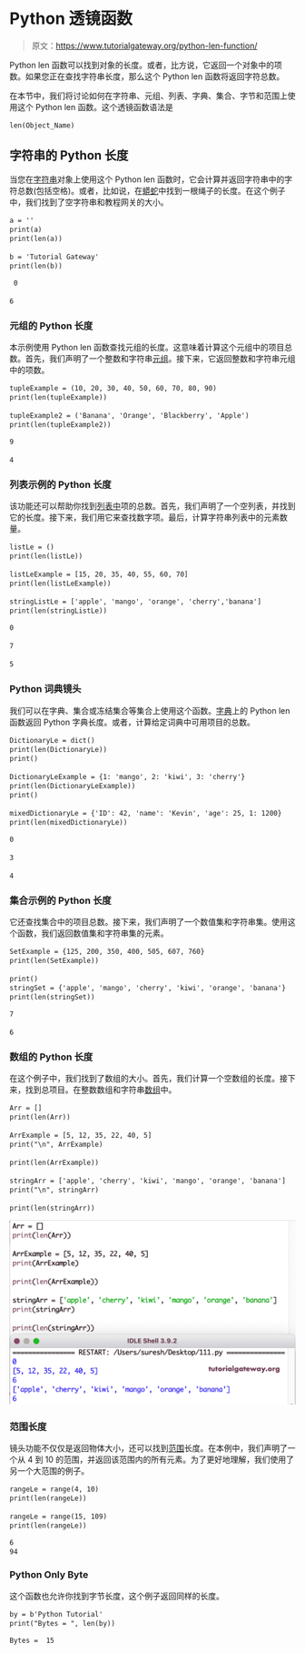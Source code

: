 # Python 透镜函数

> 原文：<https://www.tutorialgateway.org/python-len-function/>

Python len 函数可以找到对象的长度。或者，比方说，它返回一个对象中的项数。如果您正在查找字符串长度，那么这个 Python len 函数将返回字符总数。

在本节中，我们将讨论如何在字符串、元组、列表、字典、集合、字节和范围上使用这个 Python len 函数。这个透镜函数语法是

```
len(Object_Name)
```

## 字符串的 Python 长度

当您在[字符串](https://www.tutorialgateway.org/python-string/)对象上使用这个 Python len 函数时，它会计算并返回字符串中的字符总数(包括空格)。或者，比如说，在[蟒蛇](https://www.tutorialgateway.org/python-tutorial/)中找到一根绳子的长度。在这个例子中，我们找到了空字符串和教程网关的大小。

```
a = ''
print(a)
print(len(a))

b = 'Tutorial Gateway'
print(len(b))
```

```
 0

6
```

### 元组的 Python 长度

本示例使用 Python len 函数查找元组的长度。这意味着计算这个元组中的项目总数。首先，我们声明了一个整数和字符串[元组](https://www.tutorialgateway.org/python-tuple/)。接下来，它返回整数和字符串元组中的项数。

```
tupleExample = (10, 20, 30, 40, 50, 60, 70, 80, 90)
print(len(tupleExample))

tupleExample2 = ('Banana', 'Orange', 'Blackberry', 'Apple')
print(len(tupleExample2))
```

```
9

4
```

### 列表示例的 Python 长度

该功能还可以帮助你找到[列表中](https://www.tutorialgateway.org/python-list/)项的总数。首先，我们声明了一个空列表，并找到它的长度。接下来，我们用它来查找数字项。最后，计算字符串列表中的元素数量。

```
listLe = ()
print(len(listLe))

listLeExample = [15, 20, 35, 40, 55, 60, 70]
print(len(listLeExample))

stringListLe = ['apple', 'mango', 'orange', 'cherry','banana']
print(len(stringListLe))
```

```
0

7

5
```

### Python 词典镜头

我们可以在字典、集合或冻结集合等集合上使用这个函数。[字典](https://www.tutorialgateway.org/python-dictionary/)上的 Python len 函数返回 Python 字典长度。或者，计算给定词典中可用项目的总数。

```
DictionaryLe = dict()
print(len(DictionaryLe))
print()

DictionaryLeExample = {1: 'mango', 2: 'kiwi', 3: 'cherry'}
print(len(DictionaryLeExample))
print()

mixedDictionaryLe = {'ID': 42, 'name': 'Kevin', 'age': 25, 1: 1200}
print(len(mixedDictionaryLe))
```

```
0

3

4
```

### 集合示例的 Python 长度

它还查找集合中的项目总数。接下来，我们声明了一个数值集和字符串集。使用这个函数，我们返回数值集和字符串集的元素。

```
SetExample = {125, 200, 350, 400, 505, 607, 760}
print(len(SetExample))

print()
stringSet = {'apple', 'mango', 'cherry', 'kiwi', 'orange', 'banana'}
print(len(stringSet))
```

```
7

6
```

### 数组的 Python 长度

在这个例子中，我们找到了数组的大小。首先，我们计算一个空数组的长度。接下来，找到总项目。在整数数组和字符串[数组](https://www.tutorialgateway.org/python-array/)中。

```
Arr = []
print(len(Arr))

ArrExample = [5, 12, 35, 22, 40, 5]
print("\n", ArrExample)

print(len(ArrExample))

stringArr = ['apple', 'cherry', 'kiwi', 'mango', 'orange', 'banana']
print("\n", stringArr)

print(len(stringArr))
```

![Python len Function](img/3f37455ee2b892f861e4fc737e645b3a.png)

### 范围长度

镜头功能不仅仅是返回物体大小，还可以找到[范围](https://www.tutorialgateway.org/python-range-function/)长度。在本例中，我们声明了一个从 4 到 10 的范围，并返回该范围内的所有元素。为了更好地理解，我们使用了另一个大范围的例子。

```
rangeLe = range(4, 10)
print(len(rangeLe))

rangeLe = range(15, 109)
print(len(rangeLe))
```

```
6
94
```

### Python Only Byte

这个函数也允许你找到字节长度，这个例子返回同样的长度。

```
by = b'Python Tutorial'  
print("Bytes = ", len(by)) 
```

```
Bytes =  15
```